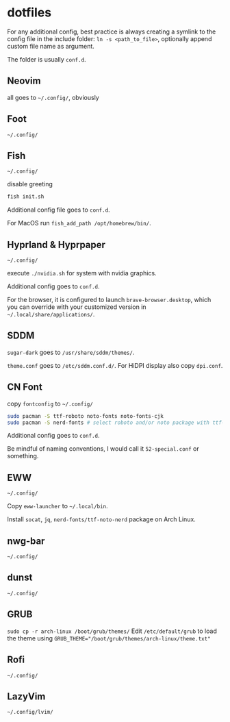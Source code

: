 # dotfiles
For any additional config, best practice is always creating a symlink to the config file in the include folder:
`ln -s <path_to_file>`, optionally append custom file name as argument. 

The folder is usually `conf.d`.
## Neovim
all goes to `~/.config/`, obviously
## Foot
`~/.config/`
## Fish
`~/.config/`

disable greeting
```sh
fish init.sh
```

Additional config file goes to `conf.d`.

For MacOS run `fish_add_path /opt/homebrew/bin/`.
## Hyprland & Hyprpaper
`~/.config/`

execute `./nvidia.sh` for system with nvidia graphics.

Additional config goes to `conf.d`.

For the browser, it is configured to launch `brave-browser.desktop`, which you can override with your customized version in `~/.local/share/applications/`.
## SDDM
`sugar-dark` goes to `/usr/share/sddm/themes/`.

`theme.conf` goes to `/etc/sddm.conf.d/`. For HiDPI display also copy `dpi.conf`.
## CN Font
copy `fontconfig` to `~/.config/`

```sh
sudo pacman -S ttf-roboto noto-fonts noto-fonts-cjk
sudo pacman -S nerd-fonts # select roboto and/or noto package with ttf-nerd-fonts-symbols
```

Additional config goes to `conf.d`.

Be mindful of naming conventions, I would call it `52-special.conf` or something.
## EWW
`~/.config/`

Copy `eww-launcher` to `~/.local/bin`.

Install `socat`, `jq`, `nerd-fonts/ttf-noto-nerd` package on Arch Linux.
## nwg-bar
`~/.config/`
## dunst
`~/.config/`
## GRUB
`sudo cp -r arch-linux /boot/grub/themes/`
Edit `/etc/default/grub` to load the theme using `GRUB_THEME="/boot/grub/themes/arch-linux/theme.txt"`
## Rofi
`~/.config/`
## LazyVim
`~/.config/lvim/`
